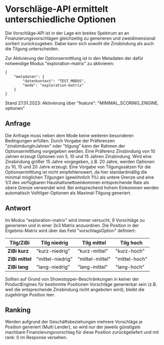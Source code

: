 # Vorschläge-API ermittelt unterschiedliche Optionen

Die Vorschläge-API ist in der Lage ein breites Spektrum an an Finanzierungsvorschlägen gleichzeitig zu generieren und zweidimensional sortiert zurückzugeben. Dabei kann sich sowohl die Zinsbindung als auch die Tilgung unterscheiden.

Zur Aktivierung der Optionsermittlung ist in den Metadaten der dafür notwendige Modus "exploration-matrix" zu aktivieren:
```
{
    "metadaten": {
        "datenkontext": "TEST_MODUS",
        "mode": "exploration-matrix"
    }
}
```

Stand 27.01.2023: Aktivierung über "feature": "MINIMAL_SCORING_ENGINE, optionen"

## Anfrage

Die Anfrage muss neben dem Mode keine weiteren besonderen Bedingungen erfüllen. Durch Vorgabe der Präferenzen "zinsbindungInJahren" oder "tilgung" kann der Rahmen der Optionsermittlung vorgegeben werden. Eine Präferenz Zinsbindung von 10 Jahren erzeugt Optionen von 5, 10 und 15 Jahren Zinsbindung. Wird eine Zinsbindung größer 15 Jahre vorgegeben, z.B. 20 Jahre, werden Optionen zu 10, 15 und 20 Jahre erzeugt. 
Eine Vorgabe von Tilgungssätzen für die Optionsermittlung ist nicht empfehlenswert, da hier standardmäßig die minimal möglichen Tilgungen (gewöhnlich 1%) als untere Grenze und eine 1/3 des verfügbaren Haushaltsnettoeinkommen entsprechende Rate als obere Grenze verwendet wird. Bei entsprechend hohem Einkommen werden  automatisch Volltilger-Optionen als Maximal-Tilgung generiert.

## Antwort

Im Modus "exploration-matrix" wird immer versucht, 9 Vorschläge zu generieren und in einer 3x3 Matrix anzuordnen. Die Position in der Ergebnis-Matrix wird über das Feld "vorschlagsOption" definiert:

| Tilg/ZiBi             | Tilg niedrig          | Tilg mittel           | Tilg hoch |
| --------------------- | --------------------- | --------------------- | --------------------- |
|**ZiBi kurz**| "kurz-niedrig" | "kurz-mittel" | "kurz-hoch" |
|**ZiBi mittel**|"mittel-niedrig"|"mittel-mittel"|"mittel-hoch"|
|**ZiBi lang**|"lang-niedrig"|"lang-mittel"|"lang-hoch"|

Sollten auf Grund von Showstopper-Beschränkungen in keiner der ProductEngines für bestimmte Positionen Vorschläge generierbar sein (z.B. weil die entsprechende Zinsbindung nicht angeboten wird), bleibt die zugehörige Position leer.

## Ranking

Werden aufgrund der Geschäftsbeziehungen mehrere Vorschläge je Position generiert (Multi Lender), so wird nur der jeweils günstigste machbare Finanzierungsvorschlag für diese Position zurückgeliefert und mit rank: 0 im Response versehen. 
